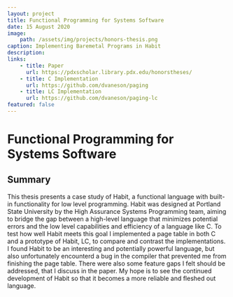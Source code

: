 ```yaml
---
layout: project
title: Functional Programming for Systems Software
date: 15 August 2020
image:
    path: /assets/img/projects/honors-thesis.png
caption: Implementing Baremetal Programs in Habit
description:
links:
    - title: Paper
      url: https://pdxscholar.library.pdx.edu/honorstheses/
    - title: C Implementation
      url: https://github.com/dvaneson/paging
    - title: LC Implementation
      url: https://github.com/dvaneson/paging-lc
featured: false
---
```


# Functional Programming for Systems Software

## Summary

This thesis presents a case study of Habit, a functional language with built-in
functionality for low level programming. Habit was designed at Portland State
University by the High Assurance Systems Programming team, aiming to bridge the
gap between a high-level language that minimizes potential errors and the low
level capabilities and efficiency of a language like C. To test how well Habit
meets this goal I implemented a page table in both C and a prototype of Habit,
LC, to compare and contrast the implementations. I found Habit to be an
interesting and potentially powerful language, but also unfortunately encounterd
a bug in the compiler that prevented me from finishing the page table. There
were also some feature gaps I felt should be addressed, that I discuss in the
paper. My hope is to see the continued development of Habit so that it becomes a
more reliable and fleshed out language.
